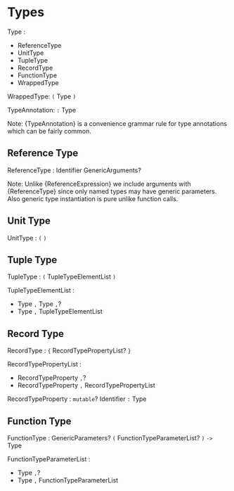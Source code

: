 # Types

Type :
  - ReferenceType
  - UnitType
  - TupleType
  - RecordType
  - FunctionType
  - WrappedType

WrappedType: `(` Type `)`

TypeAnnotation: `:` Type

Note: {TypeAnnotation} is a convenience grammar rule for type annotations which can be fairly common.

## Reference Type

ReferenceType : Identifier GenericArguments?

Note: Unlike {ReferenceExpression} we include arguments with {ReferenceType} since only named types may have generic parameters. Also generic type instantiation is pure unlike function calls.

## Unit Type

UnitType : `(` `)`

## Tuple Type

TupleType : `(` TupleTypeElementList `)`

TupleTypeElementList :
  - Type `,` Type `,`?
  - Type `,` TupleTypeElementList

## Record Type

RecordType : `{` RecordTypePropertyList? `}`

RecordTypePropertyList :
  - RecordTypeProperty `,`?
  - RecordTypeProperty `,` RecordTypePropertyList

RecordTypeProperty : `mutable`? Identifier `:` Type

## Function Type

FunctionType : GenericParameters? `(` FunctionTypeParameterList? `)` `->` Type

FunctionTypeParameterList :
  - Type `,`?
  - Type `,` FunctionTypeParameterList
